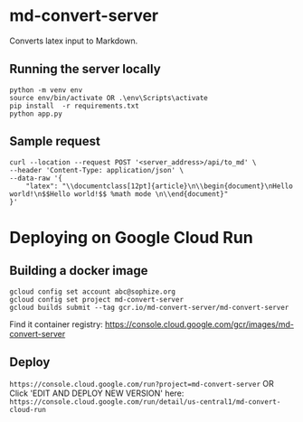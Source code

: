 # md-convert-server

Converts latex input to Markdown. 

## Running the server locally

```
python -m venv env
source env/bin/activate OR .\env\Scripts\activate
pip install  -r requirements.txt
python app.py
```

## Sample request

```
curl --location --request POST '<server_address>/api/to_md' \
--header 'Content-Type: application/json' \
--data-raw '{
    "latex": "\\documentclass[12pt]{article}\n\\begin{document}\nHello world!\n$$Hello world!$$ %math mode \n\\end{document}"
}'
```

# Deploying on Google Cloud Run

## Building a docker image
```
gcloud config set account abc@sophize.org 
gcloud config set project md-convert-server
gcloud builds submit --tag gcr.io/md-convert-server/md-convert-server
```

Find it container registry:
https://console.cloud.google.com/gcr/images/md-convert-server

## Deploy
`https://console.cloud.google.com/run?project=md-convert-server`
OR 
Click 'EDIT AND DEPLOY NEW VERSION' here:
`https://console.cloud.google.com/run/detail/us-central1/md-convert-cloud-run`

